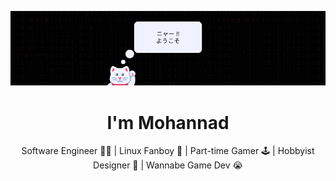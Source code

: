 <p align="center">
    <img alt="welcome" src="https://github.com/mohdule/mohdule/blob/main/assets/welcome.png" />
</p>
<h1 align ="center">I'm Mohannad</h1>

<p align="center">Software Engineer 🧑‍💻 | Linux Fanboy 🐧 | Part-time Gamer 🕹 | Hobbyist Designer 🎨 | Wannabe Game Dev 😭</p>
